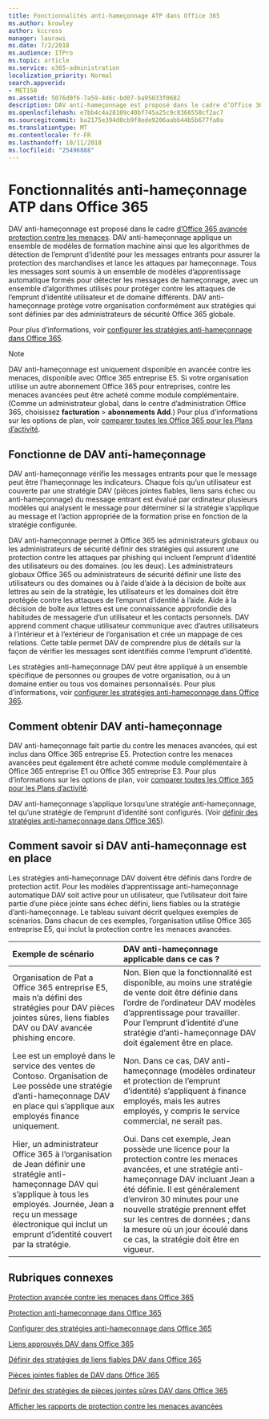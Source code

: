 ```yaml
---
title: Fonctionnalités anti-hameçonnage ATP dans Office 365
ms.author: krowley
author: kccross
manager: laurawi
ms.date: 7/2/2018
ms.audience: ITPro
ms.topic: article
ms.service: o365-administration
localization_priority: Normal
search.appverid:
- MET150
ms.assetid: 5076d0f6-7a59-4d6c-bd07-ba95033f0682
description: DAV anti-hameçonnage est proposé dans le cadre d’Office 365 avancée protection contre les menaces. DAV anti-hameçonnage applique un ensemble de modèles de formation machine ainsi que les algorithmes de détection de l’emprunt d’identité pour les messages entrants pour assurer la protection des marchandises et lance les attaques par hameçonnage. Tous les messages sont soumis à un ensemble de modèles d’apprentissage automatique formés pour détecter les messages de hameçonnage, avec un ensemble d’algorithmes utilisés pour protéger contre les attaques de l’emprunt d’identité utilisateur et de domaine différents. DAV anti-hameçonnage protège votre organisation conformément aux stratégies qui sont définies par des administrateurs de sécurité Office 365 globale.
ms.openlocfilehash: e7bb4c4a28109c40bf745a25c9c8366558cf2ac7
ms.sourcegitcommit: ba2175e394d0cb9f8ede9206aabb44b5b677fa0a
ms.translationtype: MT
ms.contentlocale: fr-FR
ms.lasthandoff: 10/11/2018
ms.locfileid: "25496888"
---
```

# <a name="atp-anti-phishing-capabilities-in-office-365"></a>Fonctionnalités anti-hameçonnage ATP dans Office 365

DAV anti-hameçonnage est proposé dans le cadre [d’Office 365 avancée protection contre les menaces](https://technet.microsoft.com/en-us/library/exchange-online-advanced-threat-protection-service-description.aspx). DAV anti-hameçonnage applique un ensemble de modèles de formation machine ainsi que les algorithmes de détection de l’emprunt d’identité pour les messages entrants pour assurer la protection des marchandises et lance les attaques par hameçonnage. Tous les messages sont soumis à un ensemble de modèles d’apprentissage automatique formés pour détecter les messages de hameçonnage, avec un ensemble d’algorithmes utilisés pour protéger contre les attaques de l’emprunt d’identité utilisateur et de domaine différents. DAV anti-hameçonnage protège votre organisation conformément aux stratégies qui sont définies par des administrateurs de sécurité Office 365 globale.
  
Pour plus d’informations, voir [configurer les stratégies anti-hameçonnage dans Office 365](set-up-anti-phishing-policies.md).
  
> [!NOTE]
> DAV anti-hameçonnage est uniquement disponible en avancée contre les menaces, disponible avec Office 365 entreprise E5. Si votre organisation utilise un autre abonnement Office 365 pour entreprises, contre les menaces avancées peut être acheté comme module complémentaire. (Comme un administrateur global, dans le centre d’administration Office 365, choisissez **facturation** \> **abonnements Add**.) Pour plus d’informations sur les options de plan, voir [comparer toutes les Office 365 pour les Plans d’activité](https://go.microsoft.com/fwlink/?linkid=844053). 
    
## <a name="how-atp-anti-phishing-works"></a>Fonctionne de DAV anti-hameçonnage
<a name="Howantiphishworks"> </a>

DAV anti-hameçonnage vérifie les messages entrants pour que le message peut être l’hameçonnage les indicateurs. Chaque fois qu’un utilisateur est couverte par une stratégie DAV (pièces jointes fiables, liens sans échec ou anti-hameçonnage) du message entrant est évalué par ordinateur plusieurs modèles qui analysent le message pour déterminer si la stratégie s’applique au message et l’action appropriée de la formation prise en fonction de la stratégie configurée.
  
DAV anti-hameçonnage permet à Office 365 les administrateurs globaux ou les administrateurs de sécurité définir des stratégies qui assurent une protection contre les attaques par phishing qui incluent l’emprunt d’identité des utilisateurs ou des domaines. (ou les deux). Les administrateurs globaux Office 365 ou administrateurs de sécurité définir une liste des utilisateurs ou des domaines ou à l’aide d’aide à la décision de boîte aux lettres au sein de la stratégie, les utilisateurs et les domaines doit être protégée contre les attaques de l’emprunt d’identité à l’aide. Aide à la décision de boîte aux lettres est une connaissance approfondie des habitudes de messagerie d’un utilisateur et les contacts personnels. DAV apprend comment chaque utilisateur communique avec d’autres utilisateurs à l’intérieur et à l’extérieur de l’organisation et crée un mappage de ces relations. Cette table permet DAV de comprendre plus de détails sur la façon de vérifier les messages sont identifiés comme l’emprunt d’identité.
  
Les stratégies anti-hameçonnage DAV peut être appliqué à un ensemble spécifique de personnes ou groupes de votre organisation, ou à un domaine entier ou tous vos domaines personnalisés. Pour plus d’informations, voir [configurer les stratégies anti-hameçonnage dans Office 365](set-up-anti-phishing-policies.md).
  
## <a name="how-to-get-atp-anti-phishing"></a>Comment obtenir DAV anti-hameçonnage
<a name="Howtogetantiphish"> </a>

DAV anti-hameçonnage fait partie du contre les menaces avancées, qui est inclus dans Office 365 entreprise E5. Protection contre les menaces avancées peut également être acheté comme module complémentaire à Office 365 entreprise E1 ou Office 365 entreprise E3. Pour plus d’informations sur les options de plan, voir [comparer toutes les Office 365 pour les Plans d’activité](https://go.microsoft.com/fwlink/?linkid=844053).
  
DAV anti-hameçonnage s’applique lorsqu’une stratégie anti-hameçonnage, tel qu’une stratégie de l’emprunt d’identité sont configurés. (Voir [définir des stratégies anti-hameçonnage dans Office 365](set-up-anti-phishing-policies.md)).
  
## <a name="how-to-know-if-atp-anti-phishing-is-in-place"></a>Comment savoir si DAV anti-hameçonnage est en place
<a name="IsantiphishOn"> </a>

Les stratégies anti-hameçonnage DAV doivent être définis dans l’ordre de protection actif. Pour les modèles d’apprentissage anti-hameçonnage automatique DAV soit active pour un utilisateur, que l’utilisateur doit faire partie d’une pièce jointe sans échec défini, liens fiables ou la stratégie d’anti-hameçonnage. Le tableau suivant décrit quelques exemples de scénarios. Dans chacun de ces exemples, l’organisation utilise Office 365 entreprise E5, qui inclut la protection contre les menaces avancées.
  
|**Exemple de scénario**|**DAV anti-hameçonnage applicable dans ce cas ?**|
|:-----|:-----|
|Organisation de Pat a Office 365 entreprise E5, mais n’a défini des stratégies pour DAV pièces jointes sûres, liens fiables DAV ou DAV avancée phishing encore.|Non. Bien que la fonctionnalité est disponible, au moins une stratégie de vente doit être définie dans l’ordre de l’ordinateur DAV modèles d’apprentissage pour travailler. Pour l’emprunt d’identité d’une stratégie d’anti-hameçonnage DAV doit également être en place.|
|Lee est un employé dans le service des ventes de Contoso. Organisation de Lee possède une stratégie d’anti-hameçonnage DAV en place qui s’applique aux employés finance uniquement.|Non. Dans ce cas, DAV anti-hameçonnage (modèles ordinateur et protection de l’emprunt d’identité) s’appliquent à finance employés, mais les autres employés, y compris le service commercial, ne serait pas.|
|Hier, un administrateur Office 365 à l’organisation de Jean définir une stratégie anti-hameçonnage DAV qui s’applique à tous les employés. Journée, Jean a reçu un message électronique qui inclut un emprunt d’identité couvert par la stratégie.|Oui. Dans cet exemple, Jean possède une licence pour la protection contre les menaces avancées, et une stratégie anti-hameçonnage DAV incluant Jean a été définie. Il est généralement d’environ 30 minutes pour une nouvelle stratégie prennent effet sur les centres de données ; dans la mesure où un jour écoulé dans ce cas, la stratégie doit être en vigueur.|
   
## <a name="related-topics"></a>Rubriques connexes
<a name="IsantiphishOn"> </a>

[Protection avancée contre les menaces dans Office 365](office-365-atp.md)
  
[Protection anti-hameçonnage dans Office 365](anti-phishing-protection.md)
  
[Configurer des stratégies anti-hameçonnage dans Office 365](set-up-anti-phishing-policies.md)
  
[Liens approuvés DAV dans Office 365](atp-safe-links.md)
  
[Définir des stratégies de liens fiables DAV dans Office 365](set-up-atp-safe-links-policies.md)
  
[Pièces jointes fiables de DAV dans Office 365](atp-safe-attachments.md)
  
[Définir des stratégies de pièces jointes sûres DAV dans Office 365](set-up-atp-safe-attachments-policies.md)
  
[Afficher les rapports de protection contre les menaces avancées](view-reports-for-atp.md)
  

